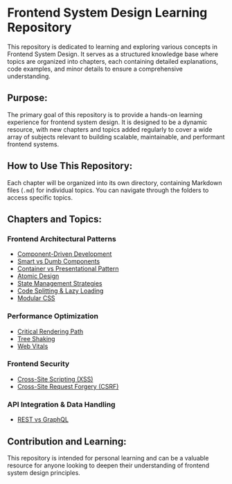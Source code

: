 # Frontend System Design Learning Repository

This repository is dedicated to learning and exploring various concepts in Frontend System Design. It serves as a structured knowledge base where topics are organized into chapters, each containing detailed explanations, code examples, and minor details to ensure a comprehensive understanding.

## Purpose:

The primary goal of this repository is to provide a hands-on learning experience for frontend system design. It is designed to be a dynamic resource, with new chapters and topics added regularly to cover a wide array of subjects relevant to building scalable, maintainable, and performant frontend systems.

## How to Use This Repository:

Each chapter will be organized into its own directory, containing Markdown files (`.md`) for individual topics. You can navigate through the folders to access specific topics.

## Chapters and Topics:

### Frontend Architectural Patterns
*   [Component-Driven Development](./Frontend%20Architectural%20Patterns/Component-Driven%20Development.md)
*   [Smart vs Dumb Components](./Frontend%20Architectural%20Patterns/Smart%20vs%20Dumb%20Components.md)
*   [Container vs Presentational Pattern](./Frontend%20Architectural%20Patterns/Container%20vs%20Presentational%20Pattern.md)
*   [Atomic Design](./Frontend%20Architectural%20Patterns/Atomic%20Design.md)
*   [State Management Strategies](./Frontend%20Architectural%20Patterns/State-Management-Strategies.md)
*   [Code Splitting & Lazy Loading](./Frontend%20Architectural%20Patterns/Code-Splitting-Lazy-Loading.md)
*   [Modular CSS](./Frontend%20Architectural%20Patterns/Modular-CSS.md)

### Performance Optimization
*   [Critical Rendering Path](./Performance-Optimization/Critical-Rendering-Path.md)
*   [Tree Shaking](./Performance-Optimization/Tree-Shaking.md)
*   [Web Vitals](./Performance-Optimization/Web-Vitals.md)

### Frontend Security
*   [Cross-Site Scripting (XSS)](./Frontend-Security/Cross-Site-Scripting-XSS.md)
*   [Cross-Site Request Forgery (CSRF)](./Frontend-Security/Cross-Site-Request-Forgery-CSRF.md)

### API Integration & Data Handling
*   [REST vs GraphQL](./API-Integration-Data-Handling/REST-vs-GraphQL.md)

## Contribution and Learning:

This repository is intended for personal learning and can be a valuable resource for anyone looking to deepen their understanding of frontend system design principles.
